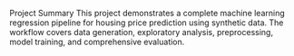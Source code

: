 Project Summary
This project demonstrates a complete machine learning regression pipeline for housing price prediction using synthetic data. The workflow covers data generation, exploratory analysis, preprocessing, model training, and comprehensive evaluation.